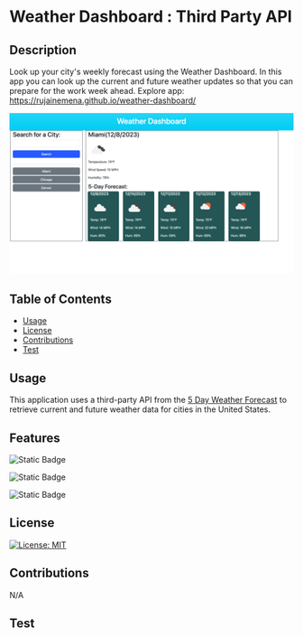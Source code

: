 # Weather Dashboard : Third Party API


## Description

Look up your city's weekly forecast using the Weather Dashboard. In this app you can look up the current and future weather updates so that you can prepare for the work week ahead. Explore app: https://rujainemena.github.io/weather-dashboard/

![weather dashboard](./assets/images/weather-dash.png)


## Table of Contents 
  - [Usage](#usage)
  - [License](#license)
  - [Contributions](#contributions)
  - [Test](#test)



## Usage

This application uses a third-party API from the [5 Day Weather Forecast](https://openweathermap.org/forecast5) to retrieve current and future weather data for cities in the United States.  


## Features


![Static Badge](https://img.shields.io/badge/Language-HTML5-orange)

![Static Badge](https://img.shields.io/badge/Language-CSS4-purple)

![Static Badge](https://img.shields.io/badge/Language-JavaScript-blue)


## License

[![License: MIT](https://img.shields.io/badge/License-MIT-yellow.svg)](https://opensource.org/licenses/MIT)


## Contributions

N/A

## Test
